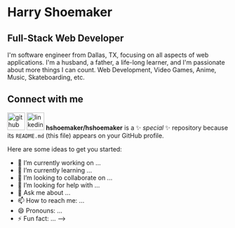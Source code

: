 # Harry Shoemaker
## Full-Stack Web Developer
I'm software engineer from Dallas, TX, focusing on all aspects of web applications. I'm a husband, a father, a life-long learner, and I'm passionate about more things I can count. Web Development, Video Games, Anime, Music, Skateboarding, etc.

<!--
## Skills
[<img src='https://cdn.jsdelivr.net/npm/simple-icons@3.0.1/icons/dot-net.svg' alt='dot-net' height='40'>](https://dotnet.microsoft.com/en-us/)  [<img src='https://cdn.jsdelivr.net/npm/simple-icons@3.0.1/icons/csharp.svg' alt='csharp' height='40'>](https://learn.microsoft.com/en-us/dotnet/csharp/)  [<img src='https://cdn.jsdelivr.net/npm/simple-icons@3.0.1/icons/angular.svg' alt='angular' height='40'>](https://angular.io/)  [<img src='https://cdn.jsdelivr.net/npm/simple-icons@3.0.1/icons/javascript.svg' alt='javascript' height='40'>](https://www.javascript.com/)  [<img src='https://cdn.jsdelivr.net/npm/simple-icons@3.0.1/icons/typescript.svg' alt='typescript' height='40'>](https://www.typescriptlang.org/)  

## My Book Recommendations
If you are interested in reading more? Here are some of my personal book recomendations, so far.

### Essential Professional Reading
 - *Deep Work* by Cal Newport
 - *Think Again* by Adam Grant
 - *Linchpin* by Seth Godin

### Great Programming Reading
 - *Eloquent JavaScript* by Marign Haverbeke
 - *The Pragmatic Programmer* by Andy Hunt and Dave Thomas
 - *Don't Make Me Think, Revisited* by Steve Krug

-->
## Connect with me
[<img src='https://cdn.jsdelivr.net/npm/simple-icons@3.0.1/icons/github.svg' alt='github' height='40'>](https://github.com/hshoemaker)  [<img src='https://cdn.jsdelivr.net/npm/simple-icons@3.0.1/icons/linkedin.svg' alt='linkedin' height='40'>](https://www.linkedin.com/in/harry-shoemaker-7a868057/)
**hshoemaker/hshoemaker** is a ✨ _special_ ✨ repository because its `README.md` (this file) appears on your GitHub profile.

Here are some ideas to get you started:

- 🔭 I’m currently working on ...
- 🌱 I’m currently learning ...
- 👯 I’m looking to collaborate on ...
- 🤔 I’m looking for help with ...
- 💬 Ask me about ...
- 📫 How to reach me: ...
- 😄 Pronouns: ...
- ⚡ Fun fact: ...
-->
